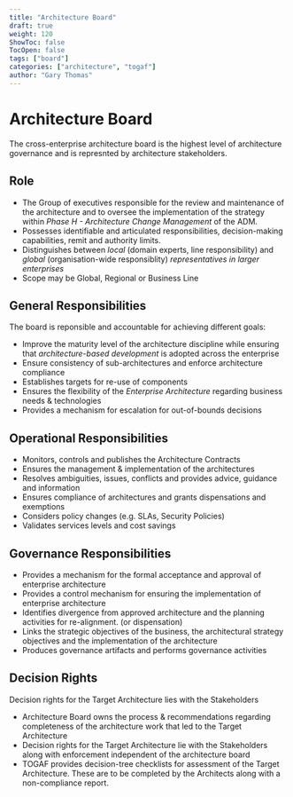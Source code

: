 ```yaml
---
title: "Architecture Board"
draft: true
weight: 120
ShowToc: false
TocOpen: false
tags: ["board"]
categories: ["architecture", "togaf"]
author: "Gary Thomas"
---
```


# Architecture Board

The cross-enterprise architecture board is the highest level of architecture governance and is represnted by architecture stakeholders.

## Role

- The Group of executives responsible for the review and maintenance of the architecture and to oversee the implementation of the strategy within *Phase H - Architecture Change Management* of the ADM.
- Possesses identifiable and articulated responsibilities, decision-making capabilities, remit and authority limits.
- Distinguishes between *local* (domain experts, line responsibility) and *global* (organisation-wide responsiblity) *representatives in larger enterprises*
- Scope may be Global, Regional or Business Line

## General Responsibilities

The board is reponsible and accountable for achieving different goals:
- Improve the maturity level of the architecture discipline while ensuring that *architecture-based development* is adopted across the enterprise
- Ensure consistency of sub-architectures and enforce architecture compliance
- Establishes targets for re-use of components
- Ensures the flexibility of the *Enterprise Architecture* regarding business needs & technologies
- Provides a mechanism for escalation for out-of-bounds decisions

## Operational Responsibilities
- Monitors, controls and publishes the Architecture Contracts
- Ensures the management & implementation of the architectures
- Resolves ambiguities, issues, conflicts and provides advice, guidance and information
- Ensures compliance of architectures and grants dispensations and exemptions
- Considers policy changes (e.g. SLAs, Security Policies)
- Validates services levels and cost savings

## Governance Responsibilities
- Provides a mechanism for the formal acceptance and approval of enterprise architecture
- Provides a control mechanism for ensuring the implementation of enterprise architecture
- Identifies divergence from approved architecture and the planning activities for re-alignment. (or dispensation)
- Links the strategic objectives of the business, the architectural strategy objectives and the implementation of the architecture
- Produces governance artifacts and performs governance activities

## Decision Rights
Decision rights for the Target Architecture lies with the Stakeholders
- Architecture Board owns the process & recommendations regarding completeness of the architecture work that led to the Target Architecture
- Decision rights for the Target Architecture lie with the Stakeholders along with enforcement independent of the architecture board
- TOGAF provides decision-tree checklists for assessment of the Target Architecture. These are to be completed by the Architects along with a non-compliance report.